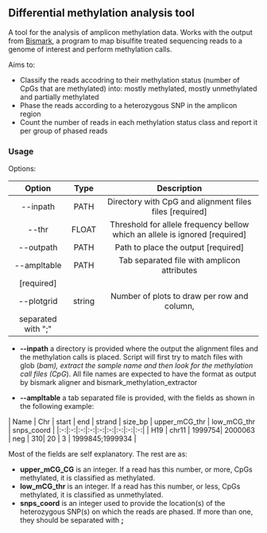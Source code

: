 ## Differential methylation analysis tool

A tool for the analysis of amplicon methylation data. Works with the output 
from [Bismark](https://www.bioinformatics.babraham.ac.uk/projects/bismark/), a program to map bisulfite treated sequencing reads to a genome of interest and perform methylation calls.

Aims to:
  * Classify the reads accodring to their methylation status (number of CpGs that 
  are methylated) into: mostly methylated, mostly unmethylated and partially 
  methylated
  * Phase the reads according to a heterozygous SNP in the amplicon region
  * Count the number of reads in each methylation status class and report it per 
  group of phased reads
  
### Usage
Options:

| Option | Type | Description |
|:-:|:-:|:-:|
| --inpath | PATH | Directory with CpG and alignment files files  [required] |
| --thr | FLOAT | Threshold for allele frequency bellow which an allele is ignored [required]|
| --outpath | PATH | Path to place the output  [required] |
| --ampltable | PATH | Tab separated file with amplicon attributes  
[required] |
| --plotgrid | string | Number of plots to draw per row and column, 
separated with ";" | 

* **--inpath** a directory is provided where the output the alignment files 
and the methylation calls is placed. Script will first try to match files with glob
(*bam), extract the sample name and then look for the methylation call files
 (CpG*). All file names are expected to have the format as output by bismark 
 aligner and bismark_methylation_extractor
 
* **--ampltable** a tab separated file is provided, with the fields as shown
in the following example: 

| Name | Chr | start | end	| strand | size_bp | upper_mCG_thr | low_mCG_thr | 
snps_coord |
|:-:|:-:|:-:|:-:|:-:|:-:|:-:|:-:|:-:|
| H19 | chr11 |	1999754| 2000063 | neg | 310| 20 | 3 | 1999845;1999934 |

Most of the fields are self explanatory. The rest are as:
* **upper_mCG_CG** is an integer. If a read has this number, or more, CpGs 
methylated, it is classified as methylated. 
* **low_mCG_thr** is an integer. If a read has this number, or less, CpGs 
methylated, it is classified as unmethylated.
* **snps_coord** is an integer used to provide the location(s) of the 
heterozygous SNP(s) on which the reads are phased. If more than one, they 
should be separated with **;** 

